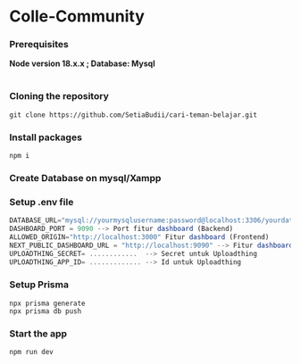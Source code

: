 # Colle-Community
### Prerequisites
**Node version 18.x.x ; Database: Mysql**
<br><br>
### Cloning the repository

```shell
git clone https://github.com/SetiaBudii/cari-teman-belajar.git
```

### Install packages

```shell
npm i
```
### Create Database on mysql/Xampp


### Setup .env file


```js
DATABASE_URL="mysql://yourmysqlusername:password@localhost:3306/yourdatabasename"
DASHBOARD_PORT = 9090 --> Port fitur dashboard (Backend)
ALLOWED_ORIGIN="http://localhost:3000" Fitur dashboard (Frontend)
NEXT_PUBLIC_DASHBOARD_URL = "http://localhost:9090" --> Fitur dashboard (Backend)
UPLOADTHING_SECRET= ............  --> Secret untuk Uploadthing
UPLOADTHING_APP_ID= ............. --> Id untuk Uploadthing
```

### Setup Prisma

```shell
npx prisma generate
npx prisma db push

```

### Start the app

```shell
npm run dev
```
